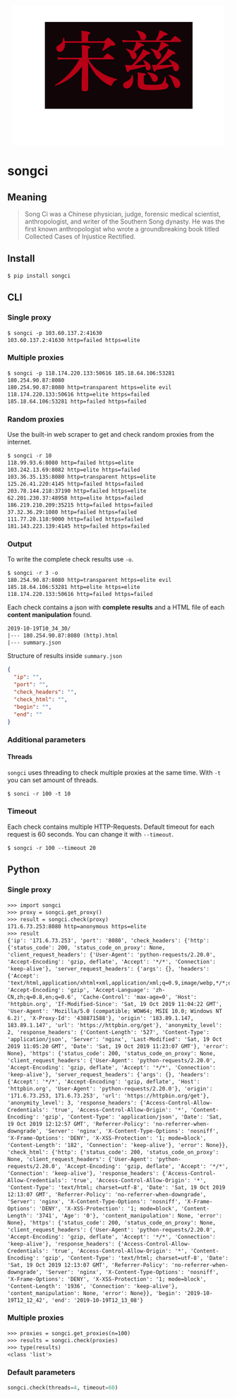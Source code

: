 
<p align="center"> 
    <img src="https://github.com/terbeznik/songci/blob/master/bin/logo.png">
</p>

#  songci

## Meaning
> Song Ci was a Chinese physician, judge, forensic medical scientist, anthropologist, and writer of the Southern Song dynasty. He was the first known anthropologist who wrote a groundbreaking book titled Collected Cases of Injustice Rectified.

## Install
```console
$ pip install songci
```

## CLI
### Single proxy

```console
$ songci -p 103.60.137.2:41630
103.60.137.2:41630 http=failed https=elite
```

### Multiple proxies

```console
$ songci -p 118.174.220.133:50616 185.18.64.106:53281 180.254.90.87:8080
180.254.90.87:8080 http=transparent https=elite evil
118.174.220.133:50616 http=elite https=failed
185.18.64.106:53281 http=failed https=failed
```

### Random proxies
Use the built-in web scraper to get and check random proxies from the internet.

```console
$ songci -r 10
118.99.93.6:8080 http=failed https=elite
103.242.13.69:8082 http=elite https=failed
103.36.35.135:8080 http=transparent https=elite
125.26.41.220:4145 http=failed https=failed
203.78.144.218:37190 http=failed https=elite
62.201.230.37:48958 http=elite https=failed
186.219.210.209:35215 http=failed https=failed
37.32.36.29:1080 http=failed https=failed
111.77.20.118:9000 http=failed https=failed
181.143.223.139:4145 http=failed https=failed
```

### Output
To write the complete check results use `-o`.

```console
$ songci -r 3 -o
180.254.90.87:8080 http=transparent https=elite evil
185.18.64.106:53281 http=elite https=elite
118.174.220.133:50616 http=failed https=failed
```

Each check contains a json with **complete results** and a HTML file of each **content manipulation** found.

```
2019-10-19T10_34_30/
|--- 180.254.90.87:8080 (http).html
|--- summary.json
```

Structure of results inside `summary.json`

```json
{
  "ip": "",
  "port": "",
  "check_headers": "",
  "check_html": "",
  "begin": "",
  "end": ""
}
```

### Additional parameters
#### Threads
`songci` uses threading to check multiple proxies at the same time. With `-t` you can set amount of threads.

```console
$ sonci -r 100 -t 10
```

### Timeout
Each check contains multiple HTTP-Requests. Default timeout for each request is 60 seconds. You can change it with `--timeout`.

```
$ songci -r 100 --timeout 20
```

## Python

### Single proxy

```pycon
>>> import songci
>>> proxy = songci.get_proxy()
>>> result = songci.check(proxy)
171.6.73.253:8080 http=anonymous https=elite
>>> result
{'ip': '171.6.73.253', 'port': '8080', 'check_headers': {'http': {'status_code': 200, 'status_code_on_proxy': None, 'client_request_headers': {'User-Agent': 'python-requests/2.20.0', 'Accept-Encoding': 'gzip, deflate', 'Accept': '*/*', 'Connection': 'keep-alive'}, 'server_request_headers': {'args': {}, 'headers': {'Accept': 'text/html,application/xhtml+xml,application/xml;q=0.9,image/webp,*/*;q=0.8', 'Accept-Encoding': 'gzip', 'Accept-Language': 'zh-CN,zh;q=0.8,en;q=0.6', 'Cache-Control': 'max-age=0', 'Host': 'httpbin.org', 'If-Modified-Since': 'Sat, 19 Oct 2019 11:04:22 GMT', 'User-Agent': 'Mozilla/5.0 (compatible; WOW64; MSIE 10.0; Windows NT 6.2)', 'X-Proxy-Id': '438871588'}, 'origin': '183.89.1.147, 183.89.1.147', 'url': 'https://httpbin.org/get'}, 'anonymity_level': 2, 'response_headers': {'Content-Length': '527', 'Content-Type': 'application/json', 'Server': 'nginx', 'Last-Modified': 'Sat, 19 Oct 2019 11:05:20 GMT', 'Date': 'Sat, 19 Oct 2019 11:23:07 GMT'}, 'error': None}, 'https': {'status_code': 200, 'status_code_on_proxy': None, 'client_request_headers': {'User-Agent': 'python-requests/2.20.0', 'Accept-Encoding': 'gzip, deflate', 'Accept': '*/*', 'Connection': 'keep-alive'}, 'server_request_headers': {'args': {}, 'headers': {'Accept': '*/*', 'Accept-Encoding': 'gzip, deflate', 'Host': 'httpbin.org', 'User-Agent': 'python-requests/2.20.0'}, 'origin': '171.6.73.253, 171.6.73.253', 'url': 'https://httpbin.org/get'}, 'anonymity_level': 3, 'response_headers': {'Access-Control-Allow-Credentials': 'true', 'Access-Control-Allow-Origin': '*', 'Content-Encoding': 'gzip', 'Content-Type': 'application/json', 'Date': 'Sat, 19 Oct 2019 12:12:57 GMT', 'Referrer-Policy': 'no-referrer-when-downgrade', 'Server': 'nginx', 'X-Content-Type-Options': 'nosniff', 'X-Frame-Options': 'DENY', 'X-XSS-Protection': '1; mode=block', 'Content-Length': '182', 'Connection': 'keep-alive'}, 'error': None}}, 'check_html': {'http': {'status_code': 200, 'status_code_on_proxy': None, 'client_request_headers': {'User-Agent': 'python-requests/2.20.0', 'Accept-Encoding': 'gzip, deflate', 'Accept': '*/*', 'Connection': 'keep-alive'}, 'response_headers': {'Access-Control-Allow-Credentials': 'true', 'Access-Control-Allow-Origin': '*', 'Content-Type': 'text/html; charset=utf-8', 'Date': 'Sat, 19 Oct 2019 12:13:07 GMT', 'Referrer-Policy': 'no-referrer-when-downgrade', 'Server': 'nginx', 'X-Content-Type-Options': 'nosniff', 'X-Frame-Options': 'DENY', 'X-XSS-Protection': '1; mode=block', 'Content-Length': '3741', 'Age': '0'}, 'content_manipulation': None, 'error': None}, 'https': {'status_code': 200, 'status_code_on_proxy': None, 'client_request_headers': {'User-Agent': 'python-requests/2.20.0', 'Accept-Encoding': 'gzip, deflate', 'Accept': '*/*', 'Connection': 'keep-alive'}, 'response_headers': {'Access-Control-Allow-Credentials': 'true', 'Access-Control-Allow-Origin': '*', 'Content-Encoding': 'gzip', 'Content-Type': 'text/html; charset=utf-8', 'Date': 'Sat, 19 Oct 2019 12:13:07 GMT', 'Referrer-Policy': 'no-referrer-when-downgrade', 'Server': 'nginx', 'X-Content-Type-Options': 'nosniff', 'X-Frame-Options': 'DENY', 'X-XSS-Protection': '1; mode=block', 'Content-Length': '1936', 'Connection': 'keep-alive'}, 'content_manipulation': None, 'error': None}}, 'begin': '2019-10-19T12_12_42', 'end': '2019-10-19T12_13_08'}
```

### Multiple proxies

```pycon
>>> proxies = songci.get_proxies(n=100)
>>> results = songci.check(proxies)
>>> type(results)
<class 'list'>
```

### Default parameters

```python
songci.check(threads=4, timeout=60)
```
